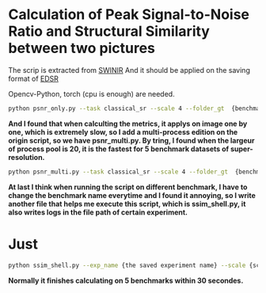 # Calculation of Peak Signal-to-Noise Ratio and Structural Similarity between two pictures
The scrip is extracted from [SWINIR](https://github.com/JingyunLiang/SwinIR/blob/main/main_test_swinir.py)
And it should be applied on the saving format of [EDSR](https://github.com/sanghyun-son/EDSR-PyTorch)

Opencv-Python, torch (cpu is enough) are needed.

```bash
python psnr_only.py --task classical_sr --scale 4 --folder_gt  {benchmark_path}/benchmark/{benchmark_name}/HR --folder_sr {result_save_path}/results-{benchmark_name}
```
 **And I found that when calculting the metrics, it applys on image one by one, which is extremely slow, so I add a multi-process edition on the origin script, so we have psnr_multi.py. By tring, I found when the largeur of process pool is 20, it is the fastest for 5 benchmark datasets of super-resolution.**
```bash
python psnr_multi.py --task classical_sr --scale 4 --folder_gt  {benchmark_path}/benchmark/{benchmark_name}/HR --folder_sr {result_save_path}/results-{benchmark_name}
```
**At last I think when running the script on different benchmark, I have to change the benchmark name everytime and I found it annoying, so I write another file that helps me execute this script, which is ssim_shell.py, it also writes logs in the file path of certain experiment.**

# Just
```bash
python ssim_shell.py --exp_name {the saved experiment name} --scale {scale, scale is important when cropping the border}
```
**Normally it finishes calculating on 5 benchmarks within 30 secondes.**
